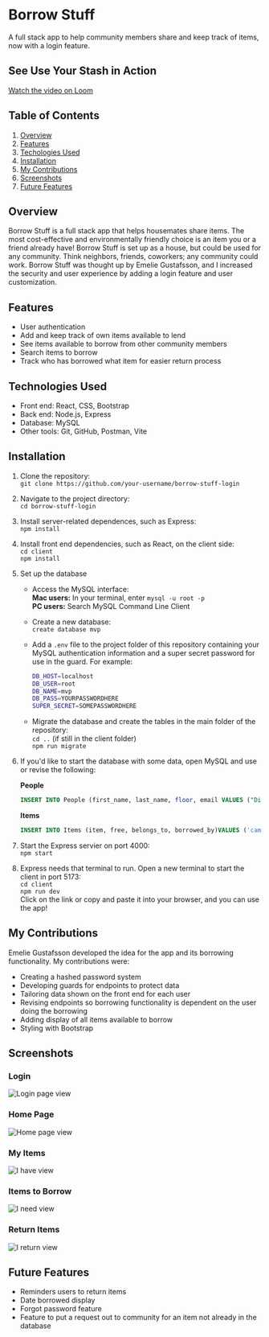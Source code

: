 # Borrow Stuff
A full stack app to help community members share and keep track of items, now with a login feature. 

## See Use Your Stash in Action
[Watch the video on Loom](https://www.loom.com/share/22c53f4a6db24bb9b0f3cbe839915fdf?sid=a49bea5b-c76f-4e72-9ced-ea1c61400655)

## Table of Contents

1. [Overview](#overview)
2. [Features](#features)
3. [Techologies Used](#technologies-used)
4. [Installation](#installation)
5. [My Contributions](#my-contributions)
6. [Screenshots](#screenshots)
7. [Future Features](#future-features)

## Overview
Borrow Stuff is a full stack app that helps housemates share items. The most cost-effective and environmentally friendly choice is an item you or a friend already have! Borrow Stuff is set up as a house, but could be used for any community. Think neighbors, friends, coworkers; any community could work. Borrow Stuff was thought up by Emelie Gustafsson, and I increased the security and user experience by adding a login feature and user customization.

## Features
- User authentication
- Add and keep track of own items available to lend
- See items available to borrow from other community members
- Search items to borrow
- Track who has borrowed what item for easier return process

## Technologies Used
- Front end: React, CSS, Bootstrap
- Back end: Node.js, Express
- Database: MySQL
- Other tools: Git, GitHub, Postman, Vite

## Installation
1. Clone the repository:  
  `git clone https://github.com/your-username/borrow-stuff-login`

2. Navigate to the project directory:  
  `cd borrow-stuff-login`

3. Install server-related dependences, such as Express:  
  `npm install`

4. Install front end dependencies, such as React, on the client side:  
  `cd client`  
  `npm install`

5. Set up the database
    - Access the MySQL interface:  
    **Mac users:** In your terminal, enter `mysql -u root -p`  
    **PC users:** Search MySQL Command Line Client

    - Create a new database:  
    `create database mvp`
  
    - Add a `.env` file to the project folder of this repository containing your MySQL authentication information and a super secret password for use in the guard. For example:  
      ```bash
      DB_HOST=localhost
      DB_USER=root
      DB_NAME=mvp
      DB_PASS=YOURPASSWORDHERE
      SUPER_SECRET=SOMEPASSWORDHERE
      ```
    - Migrate the database and create the tables in the main folder of the repository:  
    `cd ..` (if still in the client folder)  
    `npm run migrate`

6. If you'd like to start the database with some data, open MySQL and use or revise the following:

    **People**  
    ```sql
    INSERT INTO People (first_name, last_name, floor, email VALUES ("Diana", "Prince", 3, "diana.prince@mvp.com"), ("Kara", "Zor-El", 2, "kara.zor-el@mvp.com"), ("Jean", "Grey",7, "jean.grey@mvp.com"), ("Barbara", "Gordon", 8, "barbara.gordon@mvp.com"), ("Pamela", "Isley", 4, "pamela.isley@mvp.com");
    ```
    
    **Items**
    ```sql
    INSERT INTO Items (item, free, belongs_to, borrowed_by)VALUES ('camera', true, 1, NULL), ('laptop', true, 2, NULL), ('microphone', true, 3, NULL), ('tripod', true, 4, NULL), ('tablet', true, 5, NULL), ('headphones', true, 1, NULL), ('projector', true, 2, NULL), ('smartphone', false, 3, 1), ('speaker', false, 4, 2),('monitor', true, 5, NULL), ('keyboard', true, 1, NULL);
    ```

7. Start the Express servier on port 4000:  
`npm start`

8. Express needs that terminal to run. Open a new terminal to start the client in port 5173:  
  `cd client`  
  `npm run dev`  
  Click on the link or copy and paste it into your browser, and you can use the app!

## My Contributions
Emelie Gustafsson developed the idea for the app and its borrowing functionality. My contributions were:
- Creating a hashed password system
- Developing guards for endpoints to protect data
- Tailoring data shown on the front end for each user
- Revising endpoints so borrowing functionality is dependent on the user doing the borrowing
- Adding display of all items available to borrow
- Styling with Bootstrap

## Screenshots
### Login
![Login page view](/readmeassets/Login-Page.png "Login")
### Home Page
![Home page view](/readmeassets/Home-Page.png "Home Page")
### My Items
![I have view](/readmeassets/I-Have.png "I have")
### Items to Borrow
![I need view](/readmeassets/I-Need.png "I need")
### Return Items
![I return view](/readmeassets/I-Return.png "I return")

## Future Features
- Reminders users to return items
- Date borrowed display
- Forgot password feature
- Feature to put a request out to community for an item not already in the database
